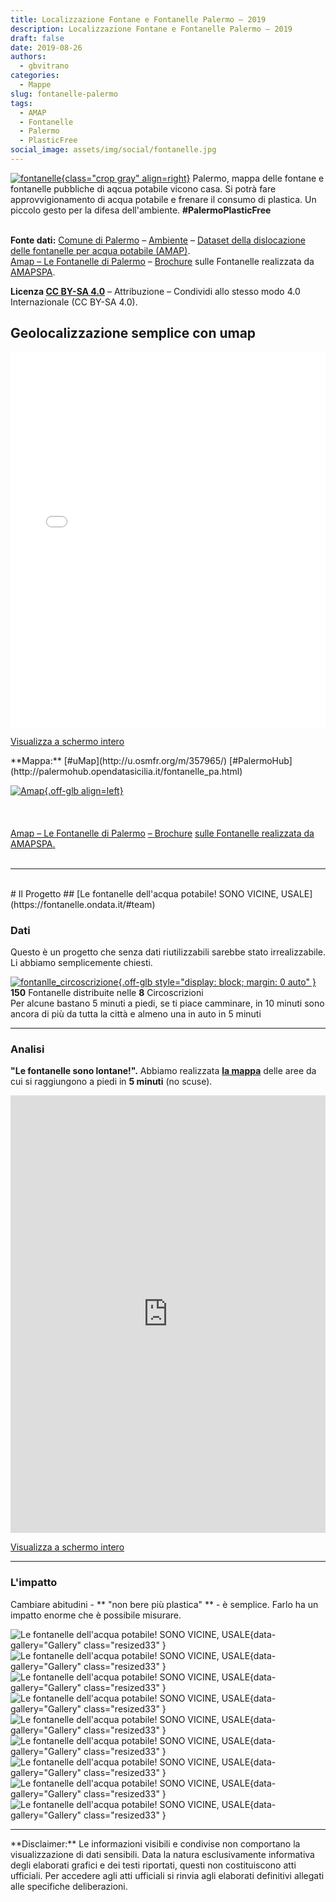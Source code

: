 ```yaml
---
title: Localizzazione Fontane e Fontanelle Palermo – 2019
description: Localizzazione Fontane e Fontanelle Palermo – 2019
draft: false
date: 2019-08-26
authors:
  - gbvitrano
categories:
  - Mappe
slug: fontanelle-palermo  
tags:
  - AMAP
  - Fontanelle
  - Palermo
  - PlasticFree
social_image: assets/img/social/fontanelle.jpg
---
```

<style>
.md-typeset code { background-color: #fff0;}  
.md-typeset pre>code { background-color: #fff0;}  
</style>
[![fontanelle](5minuti.jpg "Localizzazione Fontane e Fontanelle Palermo – 2019" ){class="crop gray" align=right}](index.md)
Palermo, mappa delle fontane e fontanelle pubbliche di aqcua potabile vicono casa. Si potrà fare approvvigionamento di acqua potabile e frenare il consumo di plastica. Un piccolo gesto per la difesa dell'ambiente. **#PalermoPlasticFree**<br><br>

**Fonte dati:** [Comune di Palermo](https://opendata.comune.palermo.it/index.php) – [Ambiente](https://opendata.comune.palermo.it/opendata-archivio-dataset.php) – [Dataset della dislocazione delle fontanelle per acqua potabile (AMAP)](https://opendata.comune.palermo.it/opendata-dataset.php?dataset=1249).  
[Amap – Le Fontanelle di Palermo](https://www.amapspa.it/it/azienda/le-fontanelle-di-palermo/9) – [Brochure](https://www.amapspa.it/wp-content/uploads/2019/07/Libro_Fontane_AMAP.pdf) sulle Fontanelle realizzata da [AMAPSPA](https://www.amapspa.it/).<!-- more -->

**Licenza [CC BY-SA 4.0](https://creativecommons.org/licenses/by-sa/4.0/deed.it)** – Attribuzione – Condividi allo stesso modo 4.0 Internazionale (CC BY-SA 4.0).

## Geolocalizzazione semplice con umap
<iframe width="100%" height="600px" frameborder="0" allowfullscreen allow="geolocation" src="//umap.openstreetmap.fr/it/map/fontanelle-acqua-potabile-comune-di-palermo-2019_357965?scaleControl=false&miniMap=false&scrollWheelZoom=false&zoomControl=true&editMode=disabled&moreControl=true&searchControl=null&tilelayersControl=null&embedControl=null&datalayersControl=true&onLoadPanel=undefined&captionBar=false&captionMenus=true"></iframe><p><a href="//umap.openstreetmap.fr/it/map/fontanelle-acqua-potabile-comune-di-palermo-2019_357965?scaleControl=false&miniMap=false&scrollWheelZoom=true&zoomControl=true&editMode=disabled&moreControl=true&searchControl=null&tilelayersControl=null&embedControl=null&datalayersControl=true&onLoadPanel=undefined&captionBar=false&captionMenus=true">Visualizza a schermo intero</a></p>
**Mappa:** [#uMap](http://u.osmfr.org/m/357965/) [#PalermoHub](http://palermohub.opendatasicilia.it/fontanelle_pa.html)<br>

[![Amap](Copertina.jpg "Scarica la brochure sulle Fontanelle di Palermo realizzata da AMAPSPA."){.off-glb align=left}](https://www.amapspa.it/wp-content/uploads/2019/07/Libro_Fontane_AMAP.pdf)<br><br><br><br>
[Amap – Le Fontanelle di Palermo](https://www.amapspa.it/it/azienda/le-fontanelle-di-palermo/9) [– ](https://www.amapspa.it/wp-content/uploads/2019/07/Libro_Fontane_AMAP.pdf)[Brochure](https://www.amapspa.it/wp-content/uploads/2019/07/Libro_Fontane_AMAP.pdf) [sulle Fontanelle realizzata da ](https://www.amapspa.it/wp-content/uploads/2019/07/Libro_Fontane_AMAP.pdf)[AMAPSPA](https://www.amapspa.it/)[.](https://www.amapspa.it/wp-content/uploads/2019/07/Libro_Fontane_AMAP.pdf)
<br><br>
<hr>
<br>
# Il Progetto
## [Le fontanelle dell'acqua potabile! SONO VICINE, USALE](https://fontanelle.ondata.it/#team)

### Dati
Questo è un progetto che senza dati riutilizzabili sarebbe stato irrealizzabile.<br>
Li abbiamo semplicemente chiesti. <br>

[![fontanlle_circoscrizione](fontanlle_circoscrizione.jpg "DATI - Fontanelle nelle varie Circosrizioni"){.off-glb style="display: block; margin: 0 auto" }](http://fontanellepalermo.opendatasicilia.it/presentazione/#/0/3)<br>
**150** Fontanelle distribuite nelle **8** Circoscrizioni<br>
Per alcune bastano 5 minuti a piedi, se ti piace camminare, in 10 minuti sono ancora di più da tutta la città e almeno una in auto in 5 minuti

<hr>

### Analisi
**"Le fontanelle sono lontane!".**
Abbiamo realizzata **[la mappa](https://fontanelle.ondata.it/mappa/)** delle aree da cui si raggiungono a piedi in **5 minuti** (no scuse).

<iframe width="100%" height="700px" frameborder="0" allowfullscreen allow="geolocation" src="https://fontanelle.ondata.it/mappa/#13/38.1375/13.3475"></iframe>
<p><a href="https://fontanelle.ondata.it/mappa/#13/38.1375/13.3475">Visualizza a schermo intero</a></p>

<hr>

### L'impatto
Cambiare abitudini - ** "non bere più plastica" ** - è semplice. Farlo ha un impatto enorme che è possibile misurare.

![Le fontanelle dell'acqua potabile! SONO VICINE, USALE](gallery/bottiglia_01.jpg "Le fontanelle dell'acqua potabile! SONO VICINE, USALE"){data-gallery="Gallery" class="resized33" }
![Le fontanelle dell'acqua potabile! SONO VICINE, USALE](gallery/bottiglia_02.jpg "Le fontanelle dell'acqua potabile! SONO VICINE, USALE"){data-gallery="Gallery" class="resized33" }
![Le fontanelle dell'acqua potabile! SONO VICINE, USALE](gallery/bottiglia_03.jpg "Le fontanelle dell'acqua potabile! SONO VICINE, USALE"){data-gallery="Gallery" class="resized33" }
![Le fontanelle dell'acqua potabile! SONO VICINE, USALE](gallery/bottiglia_04.jpg "Le fontanelle dell'acqua potabile! SONO VICINE, USALE"){data-gallery="Gallery" class="resized33" }
![Le fontanelle dell'acqua potabile! SONO VICINE, USALE](gallery/bottiglia_05.jpg "Le fontanelle dell'acqua potabile! SONO VICINE, USALE"){data-gallery="Gallery" class="resized33" }
![Le fontanelle dell'acqua potabile! SONO VICINE, USALE](gallery/bottiglia_06.jpg "Le fontanelle dell'acqua potabile! SONO VICINE, USALE"){data-gallery="Gallery" class="resized33" }
![Le fontanelle dell'acqua potabile! SONO VICINE, USALE](gallery/bottiglia_07.jpg "Le fontanelle dell'acqua potabile! SONO VICINE, USALE"){data-gallery="Gallery" class="resized33" }
![Le fontanelle dell'acqua potabile! SONO VICINE, USALE](gallery/bottiglia_08.jpg "Le fontanelle dell'acqua potabile! SONO VICINE, USALE"){data-gallery="Gallery" class="resized33" }
![Le fontanelle dell'acqua potabile! SONO VICINE, USALE](gallery/bottiglia_09.jpg "Le fontanelle dell'acqua potabile! SONO VICINE, USALE"){data-gallery="Gallery" class="resized33" }

<hr>
**Disclaimer:** Le informazioni visibili e condivise non comportano la visualizzazione di dati sensibili. Data la natura esclusivamente informativa degli elaborati grafici e dei testi riportati, questi non costituiscono atti ufficiali. Per accedere agli atti ufficiali si rinvia agli elaborati definitivi allegati alle specifiche deliberazioni.